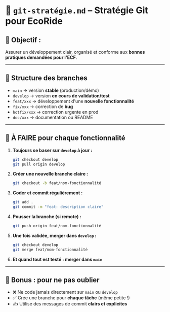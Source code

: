 # 📁 `git-stratégie.md` – Stratégie Git pour EcoRide

## 🧠 Objectif :
Assurer un développement clair, organisé et conforme aux **bonnes pratiques demandées pour l'ECF**.

---

## 🚀 Structure des branches

- `main` → version **stable** (production/démo)
- `develop` → version **en cours de validation/test**
- `feat/xxx` → développement d'une **nouvelle fonctionnalité**
- `fix/xxx` → correction de **bug**
- `hotfix/xxx` → correction urgente en prod
- `doc/xxx` → documentation ou README

---

## 📌 À FAIRE pour chaque fonctionnalité

1. **Toujours se baser sur `develop` à jour :**
   ```bash
   git checkout develop
   git pull origin develop
   ```

2. **Créer une nouvelle branche claire :**
   ```bash
   git checkout -b feat/nom-fonctionnalité
   ```

3. **Coder et commit régulièrement :**
   ```bash
   git add .
   git commit -m "feat: description claire"
   ```

4. **Pousser la branche (si remote) :**
   ```bash
   git push origin feat/nom-fonctionnalité
   ```

5. **Une fois validée, merger dans `develop` :**
   ```bash
   git checkout develop
   git merge feat/nom-fonctionnalité
   ```

6. **Et quand tout est testé : merger dans `main`**

---

## 🧼 Bonus : pour ne pas oublier

- ❌ Ne code jamais directement sur `main` ou `develop`
- ✅ Crée une branche pour **chaque tâche** (même petite !)
- ✍️ Utilise des messages de commit **clairs et explicites**
